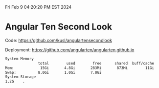 Fri Feb  9 04:20:20 PM EST 2024

# Angular Ten Second Look

Code: https://github.com/kusl/angulartensecondlook

Deployment: https://github.com/angularten/angularten.github.io

```bash
System Memory
               total        used        free      shared  buff/cache   available
Mem:            15Gi       4.8Gi       283Mi       873Mi        11Gi        10Gi
Swap:          8.0Gi       1.0Gi       7.0Gi
System Storage
1.2G	.
```
```bash
